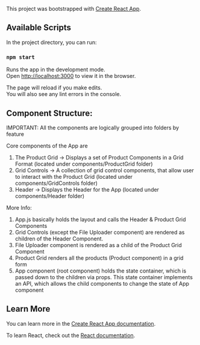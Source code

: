 This project was bootstrapped with [Create React App](https://github.com/facebook/create-react-app).

## Available Scripts

In the project directory, you can run:

### `npm start`

Runs the app in the development mode.<br>
Open [http://localhost:3000](http://localhost:3000) to view it in the browser.

The page will reload if you make edits.<br>
You will also see any lint errors in the console.

## Component Structure:

IMPORTANT: All the components are logically grouped into folders by feature

Core components of the App are 
1. The Product Grid -> Displays a set of Product Components in a Grid Format (located under components/ProductGrid folder)
2. Grid Controls  -> A collection of grid control components, that allow user to interact with the Product Grid (located under components/GridControls folder)
3. Header -> Displays the Header for the App (located under components/Header folder)

More Info:
1. App.js basically holds the layout and calls the Header & Product Grid Components
2. Grid Controls (except the File Uploader component) are rendered as children of the Header Component. 
3. File Uploader component is rendered as a child of the Product Grid Component 
4. Product Grid renders all the products (Product component) in a  grid form
5. App component (root component) holds the state container, which is passed down to the children via props. 
This state container implements an API, which allows the child components to change the state of App component


## Learn More

You can learn more in the [Create React App documentation](https://facebook.github.io/create-react-app/docs/getting-started).

To learn React, check out the [React documentation](https://reactjs.org/).
